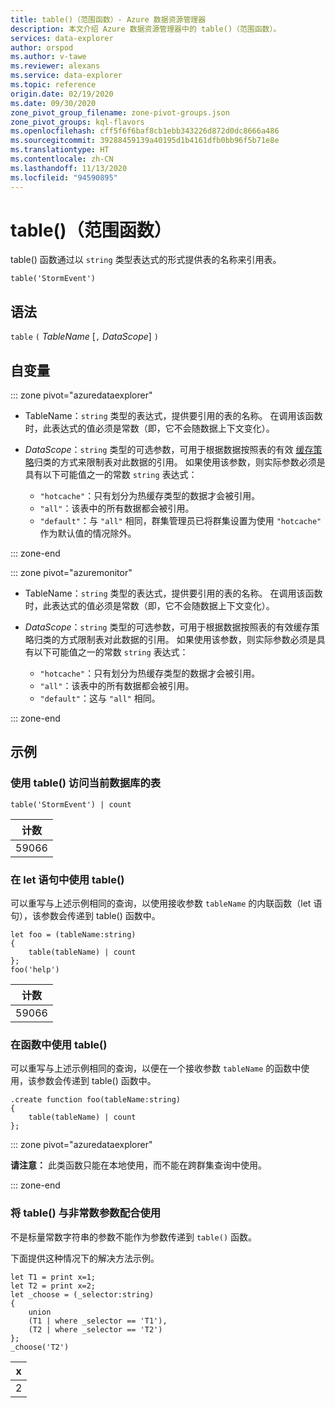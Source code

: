 ```yaml
---
title: table()（范围函数）- Azure 数据资源管理器
description: 本文介绍 Azure 数据资源管理器中的 table()（范围函数）。
services: data-explorer
author: orspod
ms.author: v-tawe
ms.reviewer: alexans
ms.service: data-explorer
ms.topic: reference
origin.date: 02/19/2020
ms.date: 09/30/2020
zone_pivot_group_filename: zone-pivot-groups.json
zone_pivot_groups: kql-flavors
ms.openlocfilehash: cff5f6f6baf8cb1ebb343226d872d0dc8666a486
ms.sourcegitcommit: 39288459139a40195d1b4161dfb0bb96f5b71e8e
ms.translationtype: HT
ms.contentlocale: zh-CN
ms.lasthandoff: 11/13/2020
ms.locfileid: "94590895"
---
```

# <a name="table-scope-function"></a>table()（范围函数）

table() 函数通过以 `string` 类型表达式的形式提供表的名称来引用表。

```kusto
table('StormEvent')
```

## <a name="syntax"></a>语法

`table` `(` *TableName* [`,` *DataScope*] `)`

## <a name="arguments"></a>自变量

::: zone pivot="azuredataexplorer"

* TableName：`string` 类型的表达式，提供要引用的表的名称。 在调用该函数时，此表达式的值必须是常数（即，它不会随数据上下文变化）。

* *DataScope*：`string` 类型的可选参数，可用于根据数据按照表的有效 [缓存策略](../management/cachepolicy.md)归类的方式来限制表对此数据的引用。 如果使用该参数，则实际参数必须是具有以下可能值之一的常数 `string` 表达式：

    - `"hotcache"`：只有划分为热缓存类型的数据才会被引用。
    - `"all"`：该表中的所有数据都会被引用。
    - `"default"`：与 `"all"` 相同，群集管理员已将群集设置为使用 `"hotcache"` 作为默认值的情况除外。

::: zone-end

::: zone pivot="azuremonitor"

* TableName：`string` 类型的表达式，提供要引用的表的名称。 在调用该函数时，此表达式的值必须是常数（即，它不会随数据上下文变化）。

* *DataScope*：`string` 类型的可选参数，可用于根据数据按照表的有效缓存策略归类的方式限制表对此数据的引用。 如果使用该参数，则实际参数必须是具有以下可能值之一的常数 `string` 表达式：

    - `"hotcache"`：只有划分为热缓存类型的数据才会被引用。
    - `"all"`：该表中的所有数据都会被引用。
    - `"default"`：这与 `"all"` 相同。

::: zone-end

## <a name="examples"></a>示例

### <a name="use-table-to-access-table-of-the-current-database"></a>使用 table() 访问当前数据库的表

<!-- csl: https://help.kusto.chinacloudapi.cn/Samples -->
```kusto
table('StormEvent') | count
```

|计数|
|---|
|59066|

### <a name="use-table-inside-let-statements"></a>在 let 语句中使用 table()

可以重写与上述示例相同的查询，以使用接收参数 `tableName` 的内联函数（let 语句），该参数会传递到 table() 函数中。

<!-- csl: https://help.kusto.chinacloudapi.cn/Samples -->
```kusto
let foo = (tableName:string)
{
    table(tableName) | count
};
foo('help')
```

|计数|
|---|
|59066|

### <a name="use-table-inside-functions"></a>在函数中使用 table()

可以重写与上述示例相同的查询，以便在一个接收参数 `tableName` 的函数中使用，该参数会传递到 table() 函数中。

```kusto
.create function foo(tableName:string)
{
    table(tableName) | count
};
```

::: zone pivot="azuredataexplorer"

**请注意：** 此类函数只能在本地使用，而不能在跨群集查询中使用。

::: zone-end

### <a name="use-table-with-non-constant-parameter"></a>将 table() 与非常数参数配合使用

不是标量常数字符串的参数不能作为参数传递到 `table()` 函数。

下面提供这种情况下的解决方法示例。

```kusto
let T1 = print x=1;
let T2 = print x=2;
let _choose = (_selector:string)
{
    union
    (T1 | where _selector == 'T1'),
    (T2 | where _selector == 'T2')
};
_choose('T2')

```

|x|
|---|
|2|
